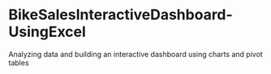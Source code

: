 # BikeSalesInteractiveDashboard-UsingExcel
Analyzing data and building an interactive dashboard using charts and pivot tables
